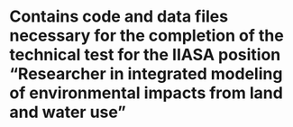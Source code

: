 # Contains code and data files necessary for the completion of the technical test for the IIASA position “Researcher in integrated modeling of environmental impacts from land and water use” 
